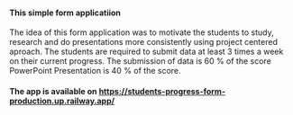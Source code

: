 #### This simple form applicatiion 

The idea of this form application was to motivate the students to study, research and do presentations more consistently using project centered aproach. 
The students are required to submit data at least 3 times a week on their current progress.
The submission of data is 60 % of the score
PowerPoint Presentation is 40 % of the score.

#### The app is available on https://students-progress-form-production.up.railway.app/
